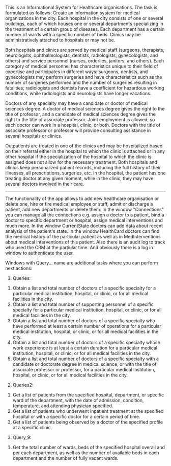 This is an Informational System for Healthcare organisations.
The task is formulated as follows: Create an information system for medical organizations in the city.
Each hospital in the city consists of one or several buildings, each of which houses one or several departments specializing in the treatment of a certain group of diseases. Each department has a certain number of wards with a specific number of beds. Clinics may be administratively attached to hospitals or may not be.

Both hospitals and clinics are served by medical staff (surgeons, therapists, neurologists, ophthalmologists, dentists, radiologists, gynecologists, and others) and service personnel (nurses, orderlies, janitors, and others). Each category of medical personnel has characteristics unique to their field of expertise and participates in different ways: surgeons, dentists, and gynecologists may perform surgeries and have characteristics such as the number of surgeries performed and the number of surgeries resulting in fatalities; radiologists and dentists have a coefficient for hazardous working conditions, while radiologists and neurologists have longer vacations.

Doctors of any specialty may have a candidate or doctor of medical sciences degree. A doctor of medical sciences degree gives the right to the title of professor, and a candidate of medical sciences degree gives the right to the title of associate professor. Joint employment is allowed, so each doctor can work in a hospital, clinic, or both. Doctors with the title of associate professor or professor will provide consulting assistance in several hospitals or clinics.

Outpatients are treated in one of the clinics and may be hospitalized based on their referral either in the hospital to which the clinic is attached or in any other hospital if the specialization of the hospital to which the clinic is assigned does not allow for the necessary treatment. Both hospitals and clinics keep personalized patient records, including the full history of their illnesses, all prescriptions, surgeries, etc. In the hospital, the patient has one treating doctor at any given moment, while in the clinic, they may have several doctors involved in their care.

---

The functionality of the app allows to add new healthcare organisation or delete one, hire or fire medical employee or staff, admit or discharge a patient, add new departments or delete them. 
In the window "Connections" you can manage all the connections e.g. assign a doctor to a patient, bind a doctor to specific department or hospital, assign medical interventions and much more.
In the window CurrentState doctors can add data about recent analysis of the patient's state.
In the window HealthCard doctors can find the medical history of the particular patient as well as in MedInterventions about medical interventions of this patient.
Also there is an audit log to track who used the CRM at the partiular time. And obviously there is a log in window to authenticate the user.

Windows with Query... name are additional tasks where you can perform next actions:
1. Queries: 
  1) Obtain a list and total number of doctors of a specific specialty for a particular medical institution, hospital, or clinic, or for all medical facilities in the city.
  2) Obtain a list and total number of supporting personnel of a specific specialty for a particular medical institution, hospital, or clinic, or for all medical facilities in the city.
  3) Obtain a list and total number of doctors of a specific specialty who have performed at least a certain number of operations for a particular medical institution, hospital, or clinic, or for all medical facilities in the city.
  4) Obtain a list and total number of doctors of a specific specialty whose work experience is at least a certain duration for a particular medical institution, hospital, or clinic, or for all medical facilities in the city.
  5) Obtain a list and total number of doctors of a specific specialty with a candidate or doctorate degree in medical science, or with the title of associate professor or professor, for a particular medical institution, hospital, or clinic, or for all medical facilities in the city.
2. Queries2:
  1) Get a list of patients from the specified hospital, department, or specific ward of the department, with the date of admission, condition, temperature, and attending physician specified.
  2) Get a list of patients who underwent inpatient treatment at the specified hospital or with a specific doctor for a certain period of time.
  3) Get a list of patients being observed by a doctor of the specified profile at a specific clinic.
3. Query_9:
  1) Get the total number of wards, beds of the specified hospital overall and per each department, as well as the number of available beds in each department and the number of fully vacant wards.
